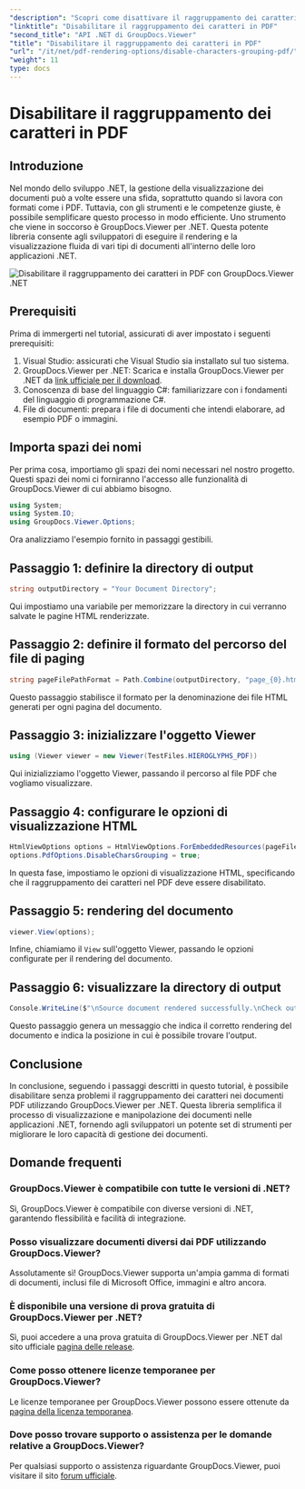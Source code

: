 ```yaml
---
"description": "Scopri come disattivare il raggruppamento dei caratteri nei PDF utilizzando GroupDocs.Viewer per .NET. Segui il nostro tutorial passo passo per un rendering impeccabile dei documenti."
"linktitle": "Disabilitare il raggruppamento dei caratteri in PDF"
"second_title": "API .NET di GroupDocs.Viewer"
"title": "Disabilitare il raggruppamento dei caratteri in PDF"
"url": "/it/net/pdf-rendering-options/disable-characters-grouping-pdf/"
"weight": 11
type: docs
---
```

# Disabilitare il raggruppamento dei caratteri in PDF

## Introduzione
Nel mondo dello sviluppo .NET, la gestione della visualizzazione dei documenti può a volte essere una sfida, soprattutto quando si lavora con formati come i PDF. Tuttavia, con gli strumenti e le competenze giuste, è possibile semplificare questo processo in modo efficiente. Uno strumento che viene in soccorso è GroupDocs.Viewer per .NET. Questa potente libreria consente agli sviluppatori di eseguire il rendering e la visualizzazione fluida di vari tipi di documenti all'interno delle loro applicazioni .NET.

![Disabilitare il raggruppamento dei caratteri in PDF con GroupDocs.Viewer .NET](/viewer/pdf-rendering-options/disable-characters-grouping-in-pdf.png)

## Prerequisiti
Prima di immergerti nel tutorial, assicurati di aver impostato i seguenti prerequisiti:
1. Visual Studio: assicurati che Visual Studio sia installato sul tuo sistema.
2. GroupDocs.Viewer per .NET: Scarica e installa GroupDocs.Viewer per .NET da [link ufficiale per il download](https://releases.groupdocs.com/viewer/net/).
3. Conoscenza di base del linguaggio C#: familiarizzare con i fondamenti del linguaggio di programmazione C#.
4. File di documenti: prepara i file di documenti che intendi elaborare, ad esempio PDF o immagini.

## Importa spazi dei nomi
Per prima cosa, importiamo gli spazi dei nomi necessari nel nostro progetto. Questi spazi dei nomi ci forniranno l'accesso alle funzionalità di GroupDocs.Viewer di cui abbiamo bisogno.

```csharp
using System;
using System.IO;
using GroupDocs.Viewer.Options;
```

Ora analizziamo l'esempio fornito in passaggi gestibili.
## Passaggio 1: definire la directory di output
```csharp
string outputDirectory = "Your Document Directory";
```
Qui impostiamo una variabile per memorizzare la directory in cui verranno salvate le pagine HTML renderizzate.
## Passaggio 2: definire il formato del percorso del file di paging
```csharp
string pageFilePathFormat = Path.Combine(outputDirectory, "page_{0}.html");
```
Questo passaggio stabilisce il formato per la denominazione dei file HTML generati per ogni pagina del documento.
## Passaggio 3: inizializzare l'oggetto Viewer
```csharp
using (Viewer viewer = new Viewer(TestFiles.HIEROGLYPHS_PDF))
```
Qui inizializziamo l'oggetto Viewer, passando il percorso al file PDF che vogliamo visualizzare.
## Passaggio 4: configurare le opzioni di visualizzazione HTML
```csharp
HtmlViewOptions options = HtmlViewOptions.ForEmbeddedResources(pageFilePathFormat);
options.PdfOptions.DisableCharsGrouping = true;
```
In questa fase, impostiamo le opzioni di visualizzazione HTML, specificando che il raggruppamento dei caratteri nel PDF deve essere disabilitato.
## Passaggio 5: rendering del documento
```csharp
viewer.View(options);
```
Infine, chiamiamo il `View` sull'oggetto Viewer, passando le opzioni configurate per il rendering del documento.
## Passaggio 6: visualizzare la directory di output
```csharp
Console.WriteLine($"\nSource document rendered successfully.\nCheck output in {outputDirectory}.");
```
Questo passaggio genera un messaggio che indica il corretto rendering del documento e indica la posizione in cui è possibile trovare l'output.

## Conclusione
In conclusione, seguendo i passaggi descritti in questo tutorial, è possibile disabilitare senza problemi il raggruppamento dei caratteri nei documenti PDF utilizzando GroupDocs.Viewer per .NET. Questa libreria semplifica il processo di visualizzazione e manipolazione dei documenti nelle applicazioni .NET, fornendo agli sviluppatori un potente set di strumenti per migliorare le loro capacità di gestione dei documenti.
## Domande frequenti
### GroupDocs.Viewer è compatibile con tutte le versioni di .NET?
Sì, GroupDocs.Viewer è compatibile con diverse versioni di .NET, garantendo flessibilità e facilità di integrazione.
### Posso visualizzare documenti diversi dai PDF utilizzando GroupDocs.Viewer?
Assolutamente sì! GroupDocs.Viewer supporta un'ampia gamma di formati di documenti, inclusi file di Microsoft Office, immagini e altro ancora.
### È disponibile una versione di prova gratuita di GroupDocs.Viewer per .NET?
Sì, puoi accedere a una prova gratuita di GroupDocs.Viewer per .NET dal sito ufficiale [pagina delle release](https://releases.groupdocs.com/).
### Come posso ottenere licenze temporanee per GroupDocs.Viewer?
Le licenze temporanee per GroupDocs.Viewer possono essere ottenute da [pagina della licenza temporanea](https://purchase.groupdocs.com/temporary-license/).
### Dove posso trovare supporto o assistenza per le domande relative a GroupDocs.Viewer?
Per qualsiasi supporto o assistenza riguardante GroupDocs.Viewer, puoi visitare il sito [forum ufficiale](https://forum.groupdocs.com/c/viewer/9).